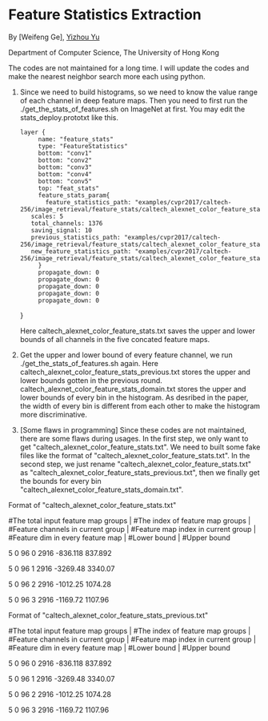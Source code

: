 
# Feature Statistics Extraction

By [Weifeng Ge], [Yizhou Yu](http://i.cs.hku.hk/~yzyu/)

Department of Computer Science, The University of Hong Kong

The codes are not maintained for a long time. I will update the codes and make the nearest neighbor search more each using python.

1. Since we need to build histograms, so we need to know the value range of each channel in deep feature maps. Then you need to first run the ./get_the_stats_of_features.sh on ImageNet at first. You may edit the stats_deploy.prototxt like this.

       layer {
            name: "feature_stats"
            type: "FeatureStatistics"
            bottom: "conv1"
            bottom: "conv2"
            bottom: "conv3"
            bottom: "conv4"
            bottom: "conv5"
            top: "feat_stats"
            feature_stats_param{
              feature_statistics_path: "examples/cvpr2017/caltech-256/image_retrieval/feature_stats/caltech_alexnet_color_feature_stats.txt"
	      scales: 5
	      total_channels: 1376
	      saving_signal: 10
	      previous_statistics_path: "examples/cvpr2017/caltech-256/image_retrieval/feature_stats/caltech_alexnet_color_feature_stats_previous.txt"
	      new_feature_statistics_path: "examples/cvpr2017/caltech-256/image_retrieval/feature_stats/caltech_alexnet_color_feature_stats_domain.txt"
            }
            propagate_down: 0
            propagate_down: 0
            propagate_down: 0
            propagate_down: 0
            propagate_down: 0
      }
   
   Here caltech_alexnet_color_feature_stats.txt saves the upper and lower bounds of all channels in the five concated feature maps. 

2. Get the upper and lower bound of every feature channel, we run ./get_the_stats_of_features.sh again. Here caltech_alexnet_color_feature_stats_previous.txt stores the upper and lower bounds gotten in the previous round. caltech_alexnet_color_feature_stats_domain.txt stores the upper and lower bounds of every bin in the histogram. As desribed in the paper, the width of every bin is different from each other to make the histogram more discriminative.

3. [Some flaws in programming] Since these codes are not maintained, there are some flaws during usages. In the first step, we only want to get "caltech_alexnet_color_feature_stats.txt". We need to built some fake files like the format of "caltech_alexnet_color_feature_stats.txt". In the second step, we just rename "caltech_alexnet_color_feature_stats.txt" as "caltech_alexnet_color_feature_stats_previous.txt", then we finally get the bounds for every bin "caltech_alexnet_color_feature_stats_domain.txt".

 Format of  "caltech_alexnet_color_feature_stats.txt"  
 
   #The total input feature map groups | #The index of feature map groups | #Feature channels in current group | #Feature map index in current group | #Feature dim in every feature map | #Lower bound | #Upper bound  
   
5	0	96	0	2916	-836.118	837.892  

5	0	96	1	2916	-3269.48	3340.07  

5	0	96	2	2916	-1012.25	1074.28  

5	0	96	3	2916	-1169.72	1107.96   



Format of  "caltech_alexnet_color_feature_stats_previous.txt"  

   #The total input feature map groups | #The index of feature map groups | #Feature channels in current group | #Feature map index in current group | #Feature dim in every feature map | #Lower bound | #Upper bound  
   
5	0	96	0	2916	-836.118	837.892	  

5	0	96	1	2916	-3269.48	3340.07  

5	0	96	2	2916	-1012.25	1074.28  

5	0	96	3	2916	-1169.72	1107.96	  


